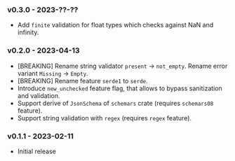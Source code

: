 ### v0.3.0 - 2023-??-??
* Add `finite` validation for float types which checks against NaN and infinity.

### v0.2.0 - 2023-04-13

* [BREAKING] Rename string validator `present` -> `not_empty`. Rename error variant `Missing` -> `Empty`.
* [BREAKING] Rename feature `serde1` to `serde`.
* Introduce `new_unchecked` feature flag, that allows to bypass sanitization and validation.
* Support derive of `JsonSchema` of `schemars` crate (requires `schemars08` feature).
* Support string validation with `regex` (requires `regex` feature).

### v0.1.1 - 2023-02-11
* Initial release

